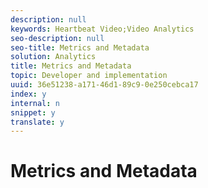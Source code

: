 ```yaml
---
description: null
keywords: Heartbeat Video;Video Analytics
seo-description: null
seo-title: Metrics and Metadata
solution: Analytics
title: Metrics and Metadata
topic: Developer and implementation
uuid: 36e51238-a171-46d1-89c9-0e250cebca17
index: y
internal: n
snippet: y
translate: y
---
```


# Metrics and Metadata


